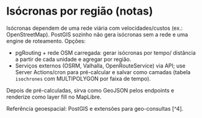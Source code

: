# Isócronas por região (notas)

Isócronas dependem de uma rede viária com velocidades/custos (ex.: OpenStreetMap). PostGIS sozinho não gera isócronas sem a rede e uma engine de roteamento. Opções:

- pgRouting + rede OSM carregada: gerar isócronas por tempo/ distância a partir de cada unidade e agregar por região.
- Serviços externos (OSRM, Valhalla, OpenRouteService) via API; use Server Actions/cron para pré-calcular e salvar como camadas (tabela `isochrones` com MULTIPOLYGON por faixa de tempo).

Depois de pré-calculadas, sirva como GeoJSON pelos endpoints e renderize como layer fill no MapLibre.

Referência geoespacial: PostGIS e extensões para geo-consultas [^4].
